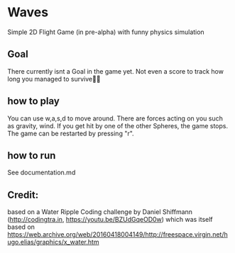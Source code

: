 # Waves
Simple 2D Flight Game (in pre-alpha) with funny physics simulation

## Goal
There currently isnt a Goal in the game yet. Not even a score to track how long you managed to survive🤷‍♂️

## how to play
You can use w,a,s,d to move around. There are forces acting on you such as gravity, wind.
If you get hit by one of the other Spheres, the game stops. The game can be restarted by pressing "r".

## how to run
See documentation.md

## Credit:
based on a Water Ripple Coding challenge by Daniel Shiffmann (http://codingtra.in, https://youtu.be/BZUdGqeOD0w) which was itself based on https://web.archive.org/web/20160418004149/http://freespace.virgin.net/hugo.elias/graphics/x_water.htm

